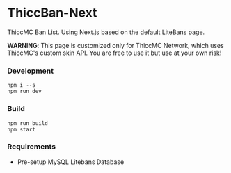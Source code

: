 # ThiccBan-Next
ThiccMC Ban List. Using Next.js based on the default LiteBans page.

**WARNING**: This page is customized only for ThiccMC Network, which uses ThiccMC's custom skin API. You are free to use it but use at your own risk!

### Development
```
npm i --s
npm run dev
```

### Build
```
npm run build
npm start
```

### Requirements
- Pre-setup MySQL Litebans Database
